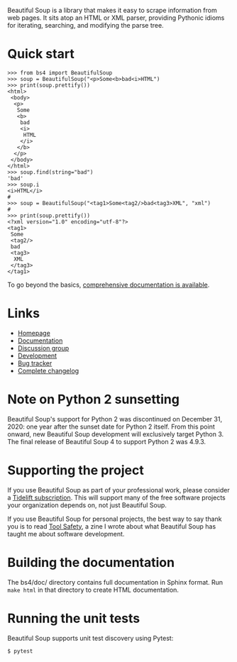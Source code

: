 Beautiful Soup is a library that makes it easy to scrape information
from web pages. It sits atop an HTML or XML parser, providing Pythonic
idioms for iterating, searching, and modifying the parse tree.

# Quick start

```
>>> from bs4 import BeautifulSoup
>>> soup = BeautifulSoup("<p>Some<b>bad<i>HTML")
>>> print(soup.prettify())
<html>
 <body>
  <p>
   Some
   <b>
    bad
    <i>
     HTML
    </i>
   </b>
  </p>
 </body>
</html>
>>> soup.find(string="bad")
'bad'
>>> soup.i
<i>HTML</i>
#
>>> soup = BeautifulSoup("<tag1>Some<tag2/>bad<tag3>XML", "xml")
#
>>> print(soup.prettify())
<?xml version="1.0" encoding="utf-8"?>
<tag1>
 Some
 <tag2/>
 bad
 <tag3>
  XML
 </tag3>
</tag1>
```

To go beyond the basics, [comprehensive documentation is available](https://www.crummy.com/software/BeautifulSoup/bs4/doc/).

# Links

* [Homepage](https://www.crummy.com/software/BeautifulSoup/bs4/)
* [Documentation](https://www.crummy.com/software/BeautifulSoup/bs4/doc/)
* [Discussion group](https://groups.google.com/group/beautifulsoup/)
* [Development](https://code.launchpad.net/beautifulsoup/)
* [Bug tracker](https://bugs.launchpad.net/beautifulsoup/)
* [Complete changelog](https://git.launchpad.net/beautifulsoup/tree/CHANGELOG)

# Note on Python 2 sunsetting

Beautiful Soup's support for Python 2 was discontinued on December 31,
2020: one year after the sunset date for Python 2 itself. From this
point onward, new Beautiful Soup development will exclusively target
Python 3. The final release of Beautiful Soup 4 to support Python 2
was 4.9.3.

# Supporting the project

If you use Beautiful Soup as part of your professional work, please consider a
[Tidelift subscription](https://tidelift.com/subscription/pkg/pypi-beautifulsoup4?utm_source=pypi-beautifulsoup4&utm_medium=referral&utm_campaign=readme).
This will support many of the free software projects your organization
depends on, not just Beautiful Soup.

If you use Beautiful Soup for personal projects, the best way to say
thank you is to read
[Tool Safety](https://www.crummy.com/software/BeautifulSoup/zine/), a zine I
wrote about what Beautiful Soup has taught me about software
development.

# Building the documentation

The bs4/doc/ directory contains full documentation in Sphinx
format. Run `make html` in that directory to create HTML
documentation.

# Running the unit tests

Beautiful Soup supports unit test discovery using Pytest:

```
$ pytest
```

